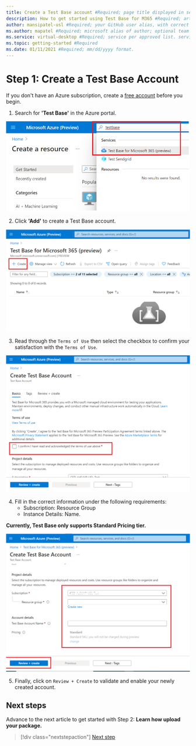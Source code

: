 ```yaml
---
title: Create a Test Base account #Required; page title displayed in search results. Include the brand.
description: How to get started using Test Base for M365 #Required; article description that is displayed in search results.
author: mansipatel-usl #Required; your GitHub user alias, with correct capitalization.
ms.author: mapatel #Required; microsoft alias of author; optional team alias.
ms.service: virtual-desktop #Required; service per approved list. service slug assigned to your service by ACOM.
ms.topic: getting-started #Required
ms.date: 01/11/2021 #Required; mm/dd/yyyy format.
---
```



# Step 1: Create a Test Base Account

If you don't have an Azure subscription, create a [free account](https://azure.microsoft.com/en-us/free/) before you begin.
 
1. Search for **'Test Base'** in the Azure portal.

![Create a Test Base Account](Media/CreateTestAccount1.png)

2. Click **'Add'** to create a Test Base account.

![Create a Test Base Account](Media/CreateTestAccount2.png)

3.  Read through the ```Terms of Use``` then select the checkbox to confirm your satisfaction with the ```Terms of Use```.

![Create a Test Base Account](Media/CreateTestAccount3.png)

4.  Fill in the correct information under the following requirements: 
    -   Subscription: Resource Group
    -   Instance Details: Name.

**Currently, Test Base only supports Standard Pricing tier.**

![Create a Test Base Account](Media/CreateTestAccount4.png)

5.  Finally, click on ```Review + Create``` to validate and enable your newly created account.

## Next steps

Advance to the next article to get started with Step 2: **Learn how upload your package.**
> [!div class="nextstepaction"]
> [Next step](uploadApplication.md)

<!---
Add button for next page
-->
